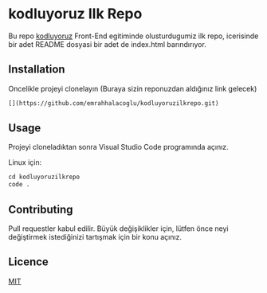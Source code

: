 # kodluyoruz Ilk Repo


Bu repo [kodluyoruz](www.kodluyoruz.org) Front-End egitiminde olusturdugumiz ilk repo, icerisinde bir adet README dosyasi bir adet de index.html barındırıyor.

## Installation


Oncelikle projeyi clonelayın (Buraya sizin reponuzdan aldığınız link gelecek)

```markdown
[](https://github.com/emrahhalacoglu/kodluyoruzilkrepo.git)
```

## Usage


Projeyi cloneladıktan sonra Visual Studio Code programında açınız.

Linux için:

```markdown
cd kodluyoruzilkrepo
code .
```

## Contributing


Pull requestler kabul edilir. Büyük değişiklikler için, lütfen önce neyi değiştirmek istediğinizi tartışmak için bir konu açınız.

## Licence


[MIT](https://choosealicense.com/licenses/mit/)
